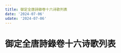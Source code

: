 ```yaml
---
title: 御定全唐詩錄卷十六诗歌列表
date: '2024-07-06'
udate: '2024-07-06'
---
```

# 御定全唐詩錄卷十六诗歌列表

<PoemList :list="poems" :authorMap="authorMap" :chapternum="16" />

<script setup>
const chapter = '卷十六';
import poems from '/data/qtsl/卷十六/poems.json'
import authorMap from '/data/qtsl/卷十六/author.json'
</script>
